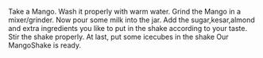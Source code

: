 Take a Mango. Wash it properly with warm water.
Grind the Mango in a mixer/grinder.
Now pour some milk into the jar.
Add the sugar,kesar,almond and extra ingredients you like to put in the shake according to your taste.
Stir the shake properly.
At last, put some icecubes in the shake
Our MangoShake is ready.